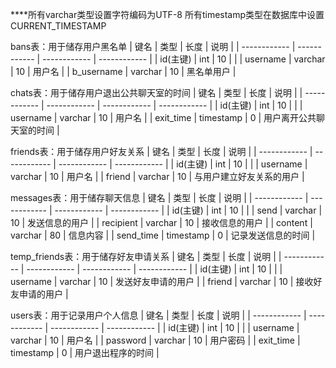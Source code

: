 ****所有varchar类型设置字符编码为UTF-8
所有timestamp类型在数据库中设置CURRENT_TIMESTAMP

bans表：用于储存用户黑名单
| 键名  | 类型  | 长度  | 说明  |
| ------------ | ------------ | ------------ | ------------ |
| id(主键)  | int  | 10  |   |
| username  | varchar  | 10  | 用户名  |
| b_username  | varchar  | 10  | 黑名单用户  |

chats表：用于储存用户退出公共聊天室的时间
| 键名  | 类型  | 长度  | 说明  |
| ------------ | ------------ | ------------ | ------------ |
| id(主键)  | int  | 10  |   |
| username  | varchar  | 10  | 用户名  |
| exit_time  | timestamp  | 0  | 用户离开公共聊天室的时间  |

friends表：用于储存用户好友关系
| 键名  | 类型  | 长度  | 说明  |
| ------------ | ------------ | ------------ | ------------ |
| id(主键)  | int  | 10  |   |
| username  | varchar  | 10  | 用户名  |
| friend  | varchar  | 10  | 与用户建立好友关系的用户  |

messages表：用于储存聊天信息
| 键名  | 类型  | 长度  | 说明  |
| ------------ | ------------ | ------------ | ------------ |
| id(主键)  | int  | 10  |   |
| send  | varchar  | 10  | 发送信息的用户  |
| recipient  | varchar  | 10  | 接收信息的用户  |
| content  | varchar  | 80  | 信息内容  |
| send_time  | timestamp  | 0  | 记录发送信息的时间  |

temp_friends表：用于储存好友申请关系
| 键名  | 类型  | 长度  | 说明  |
| ------------ | ------------ | ------------ | ------------ |
| id(主键)  | int  | 10  |   |
| username  | varchar  | 10  | 发送好友申请的用户  |
| friend  | varchar  | 10  | 接收好友申请的用户  |

users表：用于记录用户个人信息
| 键名  | 类型  | 长度  | 说明  |
| ------------ | ------------ | ------------ | ------------ |
| id(主键)  | int  | 10  |   |
| username  | varchar  | 10  | 用户名  |
| password  | varchar  | 10  | 用户密码  |
| exit_time  | timestamp  | 0  | 用户退出程序的时间  |